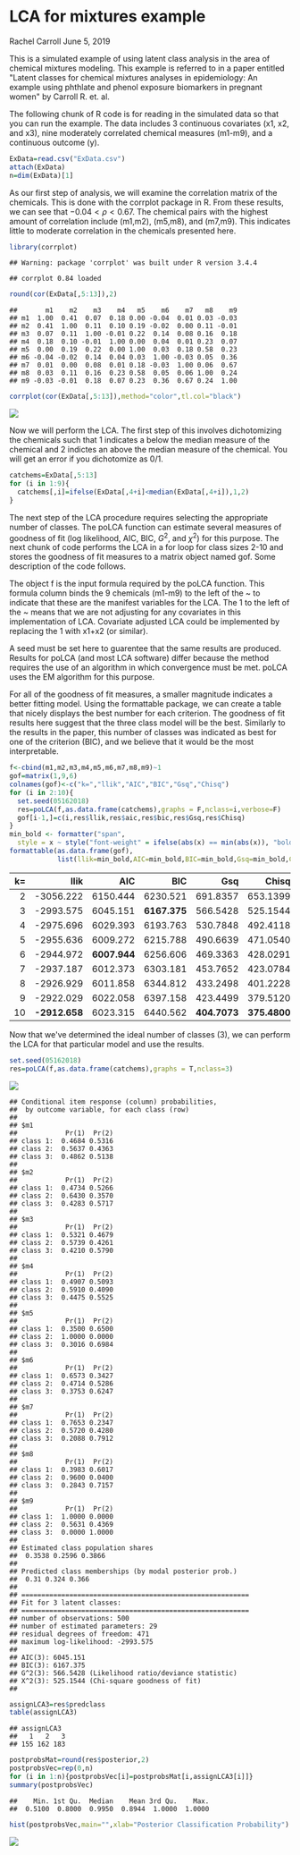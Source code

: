LCA for mixtures example
================
Rachel Carroll
June 5, 2019

This is a simulated example of using latent class analysis in the area of chemical mixtures modeling. This example is referred to in a paper entitled "Latent classes for chemical mixtures analyses in epidemiology: An example using phthlate and phenol exposure biomarkers in pregnant women" by Carroll R. et. al.

The following chunk of R code is for reading in the simulated data so that you can run the example. The data includes 3 continuous covariates (x1, x2, and x3), nine moderately correlated chemical measures (m1-m9), and a continuous outcome (y).

``` r
ExData=read.csv("ExData.csv")
attach(ExData)
n=dim(ExData)[1]
```

As our first step of analysis, we will examine the correlation matrix of the chemicals. This is done with the corrplot package in R. From these results, we can see that −0.04 &lt; *ρ* &lt; 0.67. The chemical pairs with the highest amount of correlation include (m1,m2), (m5,m8), and (m7,m9). This indicates little to moderate correlation in the chemicals presented here.

``` r
library(corrplot)
```

    ## Warning: package 'corrplot' was built under R version 3.4.4

    ## corrplot 0.84 loaded

``` r
round(cor(ExData[,5:13]),2)
```

    ##       m1    m2    m3    m4   m5    m6    m7   m8    m9
    ## m1  1.00  0.41  0.07  0.18 0.00 -0.04  0.01 0.03 -0.03
    ## m2  0.41  1.00  0.11  0.10 0.19 -0.02  0.00 0.11 -0.01
    ## m3  0.07  0.11  1.00 -0.01 0.22  0.14  0.08 0.16  0.18
    ## m4  0.18  0.10 -0.01  1.00 0.00  0.04  0.01 0.23  0.07
    ## m5  0.00  0.19  0.22  0.00 1.00  0.03  0.18 0.58  0.23
    ## m6 -0.04 -0.02  0.14  0.04 0.03  1.00 -0.03 0.05  0.36
    ## m7  0.01  0.00  0.08  0.01 0.18 -0.03  1.00 0.06  0.67
    ## m8  0.03  0.11  0.16  0.23 0.58  0.05  0.06 1.00  0.24
    ## m9 -0.03 -0.01  0.18  0.07 0.23  0.36  0.67 0.24  1.00

``` r
corrplot(cor(ExData[,5:13]),method="color",tl.col="black")
```

![](LCAmixRMD_files/figure-markdown_github/unnamed-chunk-2-1.png)

Now we will perform the LCA. The first step of this involves dichotomizing the chemicals such that 1 indicates a below the median measure of the chemical and 2 indictes an above the median measure of the chemical. You will get an error if you dichotomize as 0/1.

``` r
catchems=ExData[,5:13]
for (i in 1:9){
  catchems[,i]=ifelse(ExData[,4+i]<median(ExData[,4+i]),1,2)
}
```

The next step of the LCA procedure requires selecting the appropriate number of classes. The poLCA function can estimate several measures of goodness of fit (log likelihood, AIC, BIC, *G*<sup>2</sup>, and *χ*<sup>2</sup>) for this purpose. The next chunk of code performs the LCA in a for loop for class sizes 2-10 and stores the goodness of fit measures to a matrix object named gof. Some description of the code follows.

The object f is the input formula required by the poLCA function. This formula column binds the 9 chemicals (m1-m9) to the left of the ~ to indicate that these are the manifest variables for the LCA. The 1 to the left of the ~ means that we are not adjusting for any covariates in this implementation of LCA. Covariate adjusted LCA could be implemented by replacing the 1 with x1+x2 (or similar).

A seed must be set here to guarentee that the same results are produced. Results for poLCA (and most LCA software) differ because the method requires the use of an algorithm in which convergence must be met. poLCA uses the EM algorithm for this purpose.

For all of the goodness of fit measures, a smaller magnitude indicates a better fitting model. Using the formattable package, we can create a table that nicely displays the best number for each criterion. The goodness of fit results here suggest that the three class model will be the best. Similarly to the results in the paper, this number of classes was indicated as best for one of the criterion (BIC), and we believe that it would be the most interpretable.

``` r
f<-cbind(m1,m2,m3,m4,m5,m6,m7,m8,m9)~1
gof=matrix(1,9,6)
colnames(gof)<-c("k=","llik","AIC","BIC","Gsq","Chisq")
for (i in 2:10){
  set.seed(05162018)
  res=poLCA(f,as.data.frame(catchems),graphs = F,nclass=i,verbose=F)
  gof[i-1,]=c(i,res$llik,res$aic,res$bic,res$Gsq,res$Chisq)
}
min_bold <- formatter("span", 
  style = x ~ style("font-weight" = ifelse(abs(x) == min(abs(x)), "bold", NA)))
formattable(as.data.frame(gof),
            list(llik=min_bold,AIC=min_bold,BIC=min_bold,Gsq=min_bold,Chisq=min_bold))
```

<table class="table table-condensed">
<thead>
<tr>
<th style="text-align:right;">
k=
</th>
<th style="text-align:right;">
llik
</th>
<th style="text-align:right;">
AIC
</th>
<th style="text-align:right;">
BIC
</th>
<th style="text-align:right;">
Gsq
</th>
<th style="text-align:right;">
Chisq
</th>
</tr>
</thead>
<tbody>
<tr>
<td style="text-align:right;">
2
</td>
<td style="text-align:right;">
<span>-3056.222</span>
</td>
<td style="text-align:right;">
<span>6150.444</span>
</td>
<td style="text-align:right;">
<span>6230.521</span>
</td>
<td style="text-align:right;">
<span>691.8357</span>
</td>
<td style="text-align:right;">
<span>653.1399</span>
</td>
</tr>
<tr>
<td style="text-align:right;">
3
</td>
<td style="text-align:right;">
<span>-2993.575</span>
</td>
<td style="text-align:right;">
<span>6045.151</span>
</td>
<td style="text-align:right;">
<span style="font-weight: bold">6167.375</span>
</td>
<td style="text-align:right;">
<span>566.5428</span>
</td>
<td style="text-align:right;">
<span>525.1544</span>
</td>
</tr>
<tr>
<td style="text-align:right;">
4
</td>
<td style="text-align:right;">
<span>-2975.696</span>
</td>
<td style="text-align:right;">
<span>6029.393</span>
</td>
<td style="text-align:right;">
<span>6193.763</span>
</td>
<td style="text-align:right;">
<span>530.7848</span>
</td>
<td style="text-align:right;">
<span>492.4118</span>
</td>
</tr>
<tr>
<td style="text-align:right;">
5
</td>
<td style="text-align:right;">
<span>-2955.636</span>
</td>
<td style="text-align:right;">
<span>6009.272</span>
</td>
<td style="text-align:right;">
<span>6215.788</span>
</td>
<td style="text-align:right;">
<span>490.6639</span>
</td>
<td style="text-align:right;">
<span>471.0540</span>
</td>
</tr>
<tr>
<td style="text-align:right;">
6
</td>
<td style="text-align:right;">
<span>-2944.972</span>
</td>
<td style="text-align:right;">
<span style="font-weight: bold">6007.944</span>
</td>
<td style="text-align:right;">
<span>6256.606</span>
</td>
<td style="text-align:right;">
<span>469.3363</span>
</td>
<td style="text-align:right;">
<span>428.0291</span>
</td>
</tr>
<tr>
<td style="text-align:right;">
7
</td>
<td style="text-align:right;">
<span>-2937.187</span>
</td>
<td style="text-align:right;">
<span>6012.373</span>
</td>
<td style="text-align:right;">
<span>6303.181</span>
</td>
<td style="text-align:right;">
<span>453.7652</span>
</td>
<td style="text-align:right;">
<span>423.0784</span>
</td>
</tr>
<tr>
<td style="text-align:right;">
8
</td>
<td style="text-align:right;">
<span>-2926.929</span>
</td>
<td style="text-align:right;">
<span>6011.858</span>
</td>
<td style="text-align:right;">
<span>6344.812</span>
</td>
<td style="text-align:right;">
<span>433.2498</span>
</td>
<td style="text-align:right;">
<span>401.2228</span>
</td>
</tr>
<tr>
<td style="text-align:right;">
9
</td>
<td style="text-align:right;">
<span>-2922.029</span>
</td>
<td style="text-align:right;">
<span>6022.058</span>
</td>
<td style="text-align:right;">
<span>6397.158</span>
</td>
<td style="text-align:right;">
<span>423.4499</span>
</td>
<td style="text-align:right;">
<span>379.5120</span>
</td>
</tr>
<tr>
<td style="text-align:right;">
10
</td>
<td style="text-align:right;">
<span style="font-weight: bold">-2912.658</span>
</td>
<td style="text-align:right;">
<span>6023.315</span>
</td>
<td style="text-align:right;">
<span>6440.562</span>
</td>
<td style="text-align:right;">
<span style="font-weight: bold">404.7073</span>
</td>
<td style="text-align:right;">
<span style="font-weight: bold">375.4800</span>
</td>
</tr>
</tbody>
</table>
Now that we've determined the ideal number of classes (3), we can perform the LCA for that particular model and use the results.

``` r
set.seed(05162018)
res=poLCA(f,as.data.frame(catchems),graphs = T,nclass=3)
```

![](LCAmixRMD_files/figure-markdown_github/unnamed-chunk-5-1.png)

    ## Conditional item response (column) probabilities,
    ##  by outcome variable, for each class (row) 
    ##  
    ## $m1
    ##            Pr(1)  Pr(2)
    ## class 1:  0.4684 0.5316
    ## class 2:  0.5637 0.4363
    ## class 3:  0.4862 0.5138
    ## 
    ## $m2
    ##            Pr(1)  Pr(2)
    ## class 1:  0.4734 0.5266
    ## class 2:  0.6430 0.3570
    ## class 3:  0.4283 0.5717
    ## 
    ## $m3
    ##            Pr(1)  Pr(2)
    ## class 1:  0.5321 0.4679
    ## class 2:  0.5739 0.4261
    ## class 3:  0.4210 0.5790
    ## 
    ## $m4
    ##            Pr(1)  Pr(2)
    ## class 1:  0.4907 0.5093
    ## class 2:  0.5910 0.4090
    ## class 3:  0.4475 0.5525
    ## 
    ## $m5
    ##            Pr(1)  Pr(2)
    ## class 1:  0.3500 0.6500
    ## class 2:  1.0000 0.0000
    ## class 3:  0.3016 0.6984
    ## 
    ## $m6
    ##            Pr(1)  Pr(2)
    ## class 1:  0.6573 0.3427
    ## class 2:  0.4714 0.5286
    ## class 3:  0.3753 0.6247
    ## 
    ## $m7
    ##            Pr(1)  Pr(2)
    ## class 1:  0.7653 0.2347
    ## class 2:  0.5720 0.4280
    ## class 3:  0.2088 0.7912
    ## 
    ## $m8
    ##            Pr(1)  Pr(2)
    ## class 1:  0.3983 0.6017
    ## class 2:  0.9600 0.0400
    ## class 3:  0.2843 0.7157
    ## 
    ## $m9
    ##            Pr(1)  Pr(2)
    ## class 1:  1.0000 0.0000
    ## class 2:  0.5631 0.4369
    ## class 3:  0.0000 1.0000
    ## 
    ## Estimated class population shares 
    ##  0.3538 0.2596 0.3866 
    ##  
    ## Predicted class memberships (by modal posterior prob.) 
    ##  0.31 0.324 0.366 
    ##  
    ## ========================================================= 
    ## Fit for 3 latent classes: 
    ## ========================================================= 
    ## number of observations: 500 
    ## number of estimated parameters: 29 
    ## residual degrees of freedom: 471 
    ## maximum log-likelihood: -2993.575 
    ##  
    ## AIC(3): 6045.151
    ## BIC(3): 6167.375
    ## G^2(3): 566.5428 (Likelihood ratio/deviance statistic) 
    ## X^2(3): 525.1544 (Chi-square goodness of fit) 
    ## 

``` r
assignLCA3=res$predclass
table(assignLCA3)
```

    ## assignLCA3
    ##   1   2   3 
    ## 155 162 183

``` r
postprobsMat=round(res$posterior,2)
postprobsVec=rep(0,n)
for (i in 1:n){postprobsVec[i]=postprobsMat[i,assignLCA3[i]]}
summary(postprobsVec)
```

    ##    Min. 1st Qu.  Median    Mean 3rd Qu.    Max. 
    ##  0.5100  0.8000  0.9950  0.8944  1.0000  1.0000

``` r
hist(postprobsVec,main="",xlab="Posterior Classification Probability")
```

![](LCAmixRMD_files/figure-markdown_github/unnamed-chunk-6-1.png)
